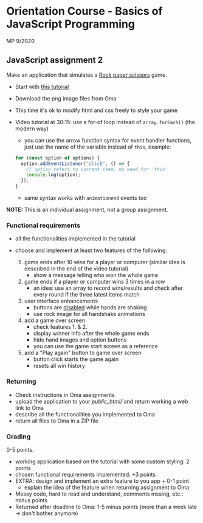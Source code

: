 # Orientation Course - Basics of JavaScript Programming

MP 9/2020

## JavaScript assignment 2

Make an application that simulates a [Rock paper scissors](https://en.wikipedia.org/wiki/Rock_paper_scissors) game.

- Start with [this tutorial](https://www.youtube.com/watch?v=qWPtKtYEsN4)
- Download the png image files from Oma
- This time it's ok to modify html and css freely to style your game

- Video tutorial at 30:15: use a for-of loop instead of `array.forEach()` (the modern way)
  - you can use the arrow function syntax for event handler functions, just use the name of the variable instead of `this`, example:

  ```js
  for (const option of options) {
    option.addEventListener("click", () => {
      // option refers to current item, no need for 'this'
      console.log(option);
    });
  }
  ```

  - same syntax works with `animationend` events too

**NOTE:** This is an individual assignment, not a group assignment.

### Functional requirements

- all the functionalities implemented in the tutorial
- choose and implement at least two features of the following:

  1. game ends after 10 wins for a player or computer (similar idea is described in the end of the video tutorial)
      - show a message telling who won the whole game
  1. game ends if a player or computer wins 3 times in a row
      - an idea: use an array to record wins/results and check after every round if the three latest items match
  1. user interface enhancements
      - buttons are [disabled](https://www.w3schools.com/jsref/prop_pushbutton_disabled.asp) while hands are shaking
      - use rock image for all handshake animations
  1. add a game over screen
      - check features 1. & 2.
      - display winner info after the whole game ends
      - hide hand images and option buttons
      - you can use the game start screen as a reference
  1. add a "Play again" button to game over screen
      - button click starts the game again
      - resets all win history

### Returning

- Check instructions in Oma assignments
- upload the application to your _public_html/_ and return working a web link to Oma
- describe all the functionalities you implemented to Oma
- return all files to Oma in a ZIP file

### Grading

0-5 points.

- working application based on the tutorial with some custom styling: 2 points
- chosen functional requirements implemented: +3 points
- EXTRA: design and implement an extra feature to you app + 0-1 point
  - explain the idea of the feature when returning assignment to Oma
- Messy code, hard to read and understand, comments mssing, etc.: minus points
- Returned after deadline to Oma: 1-5 minus points (more than a week late -> don't bother anymore)
